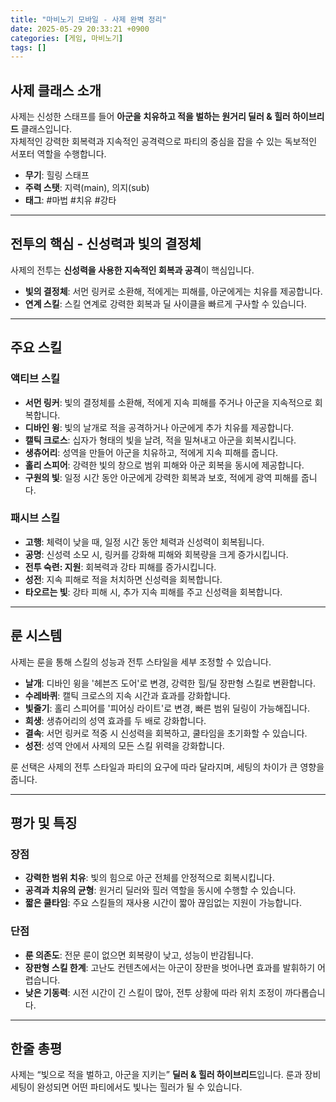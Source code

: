 ```yaml
---
title: "마비노기 모바일 - 사제 완벽 정리"
date: 2025-05-29 20:33:21 +0900
categories: [게임, 마비노기]
tags: []
---
```


## 사제 클래스 소개
사제는 신성한 스태프를 들어 **아군을 치유하고 적을 벌하는 원거리 딜러 & 힐러 하이브리드** 클래스입니다.  
자체적인 강력한 회복력과 지속적인 공격력으로 파티의 중심을 잡을 수 있는 독보적인 서포터 역할을 수행합니다.

- **무기**: 힐링 스태프  
- **주력 스탯**: 지력(main), 의지(sub)  
- **태그**: #마법 #치유 #강타  

---

## 전투의 핵심 - 신성력과 빛의 결정체
사제의 전투는 **신성력을 사용한 지속적인 회복과 공격**이 핵심입니다.  
- **빛의 결정체**: 서먼 링커로 소환해, 적에게는 피해를, 아군에게는 치유를 제공합니다.  
- **연계 스킬**: 스킬 연계로 강력한 회복과 딜 사이클을 빠르게 구사할 수 있습니다.

---

## 주요 스킬

### 액티브 스킬
- **서먼 링커**: 빛의 결정체를 소환해, 적에게 지속 피해를 주거나 아군을 지속적으로 회복합니다.  
- **디바인 윙**: 빛의 날개로 적을 공격하거나 아군에게 추가 치유를 제공합니다.  
- **캘틱 크로스**: 십자가 형태의 빛을 날려, 적을 밀쳐내고 아군을 회복시킵니다.  
- **생츄어리**: 성역을 만들어 아군을 치유하고, 적에게 지속 피해를 줍니다.  
- **홀리 스피어**: 강력한 빛의 창으로 범위 피해와 아군 회복을 동시에 제공합니다.  
- **구원의 빛**: 일정 시간 동안 아군에게 강력한 회복과 보호, 적에게 광역 피해를 줍니다.

### 패시브 스킬
- **고행**: 체력이 낮을 때, 일정 시간 동안 체력과 신성력이 회복됩니다.  
- **공명**: 신성력 소모 시, 링커를 강화해 피해와 회복량을 크게 증가시킵니다.  
- **전투 숙련: 지원**: 회복력과 강타 피해를 증가시킵니다.  
- **성전**: 지속 피해로 적을 처치하면 신성력을 회복합니다.  
- **타오르는 빛**: 강타 피해 시, 추가 지속 피해를 주고 신성력을 회복합니다.

---

## 룬 시스템
사제는 룬을 통해 스킬의 성능과 전투 스타일을 세부 조정할 수 있습니다.

- **날개**: 디바인 윙을 '헤븐즈 도어'로 변경, 강력한 힐/딜 장판형 스킬로 변환합니다.  
- **수레바퀴**: 캘틱 크로스의 지속 시간과 효과를 강화합니다.  
- **빛줄기**: 홀리 스피어를 '피어싱 라이트'로 변경, 빠른 범위 딜링이 가능해집니다.  
- **희생**: 생츄어리의 성역 효과를 두 배로 강화합니다.  
- **결속**: 서먼 링커로 적중 시 신성력을 회복하고, 쿨타임을 초기화할 수 있습니다.  
- **성전**: 성역 안에서 사제의 모든 스킬 위력을 강화합니다.

룬 선택은 사제의 전투 스타일과 파티의 요구에 따라 달라지며, 세팅의 차이가 큰 영향을 줍니다.

---

## 평가 및 특징

### 장점
- **강력한 범위 치유**: 빛의 힘으로 아군 전체를 안정적으로 회복시킵니다.  
- **공격과 치유의 균형**: 원거리 딜러와 힐러 역할을 동시에 수행할 수 있습니다.  
- **짧은 쿨타임**: 주요 스킬들의 재사용 시간이 짧아 끊임없는 지원이 가능합니다.

### 단점
- **룬 의존도**: 전문 룬이 없으면 회복량이 낮고, 성능이 반감됩니다.  
- **장판형 스킬 한계**: 고난도 컨텐츠에서는 아군이 장판을 벗어나면 효과를 발휘하기 어렵습니다.  
- **낮은 기동력**: 시전 시간이 긴 스킬이 많아, 전투 상황에 따라 위치 조정이 까다롭습니다.

---

## 한줄 총평
사제는 “빛으로 적을 벌하고, 아군을 지키는” **딜러 & 힐러 하이브리드**입니다. 룬과 장비 세팅이 완성되면 어떤 파티에서도 빛나는 힐러가 될 수 있습니다.


